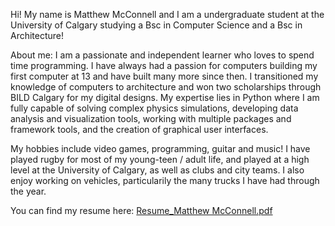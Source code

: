 Hi! My name is Matthew McConnell and I am a undergraduate student at the University of Calgary studying a Bsc in Computer Science and a Bsc in Architecture!

About me:
I am a passionate and independent learner who loves to spend time programming. I have always had a passion for computers building my first computer at 13 and have built many more since then. I transitioned my knowledge of computers to architecture and won two scholarships through BILD Calgary for my digital designs. My expertise lies in Python where I am fully capable of solving complex physics simulations, developing data analysis and visualization tools, working with multiple packages and framework tools, and the creation of graphical user interfaces. 

My hobbies include video games, programming, guitar and music! I have played rugby for most of my young-teen / adult life, and played at a high level at the University of Calgary, as well as clubs and city teams. I also enjoy working on vehicles, particularily the many trucks I have had through the year.
<!---
matthew-mcc/matthew-mcc is a ✨ special ✨ repository because its `README.md` (this file) appears on your GitHub profile.
You can click the Preview link to take a look at your changes.
--->

You can find my resume here:
[Resume_Matthew McConnell.pdf](https://github.com/matthew-mcc/matthew-mcc/files/7901210/Resume_Matthew.McConnell.pdf)
